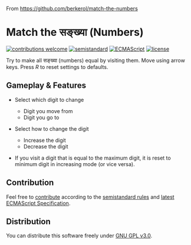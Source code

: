 From https://github.com/berkerol/match-the-numbers

# Match the सङ्ख्या (Numbers)

[![contributions welcome](https://img.shields.io/badge/contributions-welcome-brightgreen.svg)](https://github.com/berkerol/match-the-numbers/issues)
[![semistandard](https://img.shields.io/badge/code%20style-semistandard-brightgreen.svg)](https://github.com/Flet/semistandard)
[![ECMAScript](https://img.shields.io/badge/ECMAScript-latest-brightgreen.svg)](https://www.ecma-international.org/ecma-262)
[![license](https://img.shields.io/badge/license-GNU%20GPL%20v3.0-blue.svg)](https://github.com/berkerol/match-the-numbers/blob/master/LICENSE)

Try to make all सङ्ख्या (numbers) equal by visiting them. Move using arrow keys. Press _R_ to reset settings to defaults.


## Gameplay & Features

- Select which digit to change
  - Digit you move from
  - Digit you go to

- Select how to change the digit
  - Increase the digit
  - Decrease the digit

- If you visit a digit that is equal to the maximum digit, it is reset to minimum digit in increasing mode (or vice versa).

## Contribution

Feel free to [contribute](https://github.com/berkerol/match-the-numbers/issues) according to the [semistandard rules](https://github.com/Flet/semistandard) and [latest ECMAScript Specification](https://www.ecma-international.org/ecma-262).

## Distribution

You can distribute this software freely under [GNU GPL v3.0](https://github.com/berkerol/match-the-numbers/blob/master/LICENSE).
